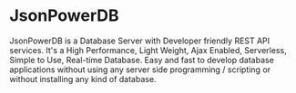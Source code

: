 # JsonPowerDB
JsonPowerDB is a Database Server with Developer friendly REST API services. It's a High Performance, Light Weight, Ajax Enabled, Serverless, Simple to Use, Real-time Database.  Easy and fast to develop database applications without using any server side programming / scripting or without installing any kind of database.
